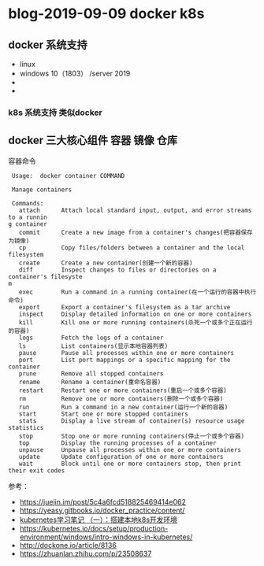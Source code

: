 # blog-2019-09-09  docker k8s 
 
##  docker 系统支持
+  linux 
+  windows 10（1803） /server 2019
+ 
+ 
### k8s 系统支持 类似docker

## docker 三大核心组件 容器 镜像 仓库

 容器命令
 
     Usage:  docker container COMMAND
     
     Manage containers
     
     Commands:
       attach      Attach local standard input, output, and error streams to a runnin                                                                                             g container
       commit      Create a new image from a container's changes(把容器保存为镜像)
       cp          Copy files/folders between a container and the local filesystem
       create      Create a new container(创建一个新的容器)
       diff        Inspect changes to files or directories on a container's filesyste                                                                                             m
       exec        Run a command in a running container(在一个运行的容器中执行命令)
       export      Export a container's filesystem as a tar archive
       inspect     Display detailed information on one or more containers
       kill        Kill one or more running containers(杀死一个或多个正在运行的容器)
       logs        Fetch the logs of a container
       ls          List containers(显示本地容器列表)
       pause       Pause all processes within one or more containers
       port        List port mappings or a specific mapping for the container
       prune       Remove all stopped containers
       rename      Rename a container(重命名容器)
       restart     Restart one or more containers(重启一个或多个容器)
       rm          Remove one or more containers(删除一个或多个容器)
       run         Run a command in a new container(运行一个新的容器)
       start       Start one or more stopped containers
       stats       Display a live stream of container(s) resource usage statistics
       stop        Stop one or more running containers(停止一个或多个容器)
       top         Display the running processes of a container
       unpause     Unpause all processes within one or more containers
       update      Update configuration of one or more containers
       wait        Block until one or more containers stop, then print their exit codes
     
 

参考：
+  https://juejin.im/post/5c4a6fcd518825469414e062
+  https://yeasy.gitbooks.io/docker_practice/content/
+ [kubernetes学习笔记 （一）：搭建本地k8s开发环境](https://juejin.im/post/5b68fc79f265da0f723897d2)
+ https://kubernetes.io/docs/setup/production-environment/windows/intro-windows-in-kubernetes/
+ http://dockone.io/article/8136
+ https://zhuanlan.zhihu.com/p/23508637

